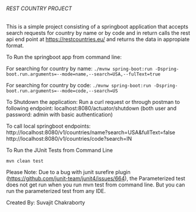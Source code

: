 ###### REST COUNTRY PROJECT
This is a simple project consisting of a springboot application that accepts search requests for country by name or by code and in return calls the rest api end point at https://restcountries.eu/ and returns the data in appropiate format.

To Run the springboot app from command line:

For searching for country by name:
`./mvnw spring-boot:run -Dspring-boot.run.arguments=--mode=name,--search=USA,--fulText=true`

For searching for country by code:
`./mvnw spring-boot:run -Dspring-boot.run.arguments=--mode=code,--search=US`

To Shutdown the application:
Run a curl request or through postman to following endpoint:
localhost:8080/actuator/shutdown (both user and password: admin with basic authentication)

To call local springboot endpoints:
http://localhost:8080/v1/countries/name?search=USA&fullText=false
http://localhost:8080/v1/countries/code?search=IN

To Run the JUnit Tests from Command Line

`mvn clean test`

Please Note: Due to a bug with junit surefire plugin (https://github.com/junit-team/junit4/issues/664), the Parameterized test does not get run when you run mvn test from command line. But you can run the parameterized test from any IDE.

Created By: Suvajit Chakraborty